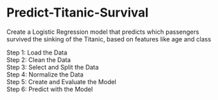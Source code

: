 # Predict-Titanic-Survival

Create a Logistic Regression model that predicts which passengers survived the sinking of the Titanic, based on features like age and class

Step 1: Load the Data\
Step 2: Clean the Data\
Step 3: Select and Split the Data\
Step 4: Normalize the Data\
Step 5: Create and Evaluate the Model\
Step 6: Predict with the Model
